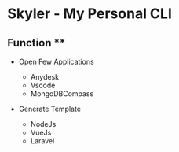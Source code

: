 # Skyler - My Personal CLI

## Function \*\*

- Open Few Applications

  - Anydesk
  - Vscode
  - MongoDBCompass

- Generate Template
  - NodeJs
  - VueJs
  - Laravel
